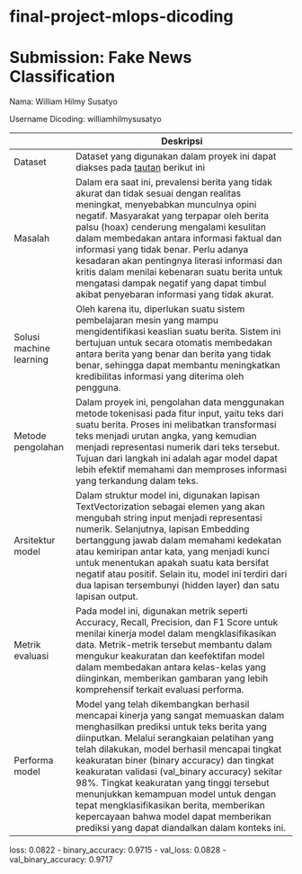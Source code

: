 # final-project-mlops-dicoding

# Submission: Fake News Classification

Nama: William Hilmy Susatyo

Username Dicoding: williamhilmysusatyo


| | Deskripsi |
| ----------- | ----------- |
| Dataset | Dataset yang digunakan dalam proyek ini dapat diakses pada [tautan](https://www.kaggle.com/datasets/iammustafatz/diabetes-prediction-dataset) berikut ini|
| Masalah | Dalam era saat ini, prevalensi berita yang tidak akurat dan tidak sesuai dengan realitas meningkat, menyebabkan munculnya opini negatif. Masyarakat yang terpapar oleh berita palsu (hoax) cenderung mengalami kesulitan dalam membedakan antara informasi faktual dan informasi yang tidak benar. Perlu adanya kesadaran akan pentingnya literasi informasi dan kritis dalam menilai kebenaran suatu berita untuk mengatasi dampak negatif yang dapat timbul akibat penyebaran informasi yang tidak akurat. |
| Solusi machine learning | Oleh karena itu, diperlukan suatu sistem pembelajaran mesin yang mampu mengidentifikasi keaslian suatu berita. Sistem ini bertujuan untuk secara otomatis membedakan antara berita yang benar dan berita yang tidak benar, sehingga dapat membantu meningkatkan kredibilitas informasi yang diterima oleh pengguna. |
| Metode pengolahan | Dalam proyek ini, pengolahan data menggunakan metode tokenisasi pada fitur input, yaitu teks dari suatu berita. Proses ini melibatkan transformasi teks menjadi urutan angka, yang kemudian menjadi representasi numerik dari teks tersebut. Tujuan dari langkah ini adalah agar model dapat lebih efektif memahami dan memproses informasi yang terkandung dalam teks. |
| Arsitektur model | Dalam struktur model ini, digunakan lapisan TextVectorization sebagai elemen yang akan mengubah string input menjadi representasi numerik. Selanjutnya, lapisan Embedding bertanggung jawab dalam memahami kedekatan atau kemiripan antar kata, yang menjadi kunci untuk menentukan apakah suatu kata bersifat negatif atau positif. Selain itu, model ini terdiri dari dua lapisan tersembunyi (hidden layer) dan satu lapisan output. |
| Metrik evaluasi | Pada model ini, digunakan metrik seperti Accuracy, Recall, Precision, dan F1 Score untuk menilai kinerja model dalam mengklasifikasikan data. Metrik-metrik tersebut membantu dalam mengukur keakuratan dan keefektifan model dalam membedakan antara kelas-kelas yang diinginkan, memberikan gambaran yang lebih komprehensif terkait evaluasi performa.|
| Performa model | Model yang telah dikembangkan berhasil mencapai kinerja yang sangat memuaskan dalam menghasilkan prediksi untuk teks berita yang diinputkan. Melalui serangkaian pelatihan yang telah dilakukan, model berhasil mencapai tingkat keakuratan biner (binary accuracy) dan tingkat keakuratan validasi (val_binary accuracy) sekitar 98%. Tingkat keakuratan yang tinggi tersebut menunjukkan kemampuan model untuk dengan tepat mengklasifikasikan berita, memberikan kepercayaan bahwa model dapat memberikan prediksi yang dapat diandalkan dalam konteks ini.|

loss: 0.0822 - binary_accuracy: 0.9715 - val_loss: 0.0828 - val_binary_accuracy: 0.9717
